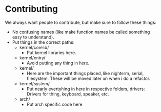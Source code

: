 # Contributing
We always want people to contribute, but make sure to follow these things:
- No confusing names (like make function names be called something easy to understand).
- Put things in the correct paths:
  - kernel/corelib/
     - Put kernel libraries here.
  - kernel/entry/
     - Avoid putting any thing in here.
  - kernel/
     - Here are the important things placed, like nighterm, serial, filesystem. These will be moved later on when i do a refactor.
  - kernel/system/
     -  Put nearly evertyhing in here in respective folders, drivers: Drivers for thing, keyboard, speaker, etc.
  - arch/
     - Put arch specific code here
